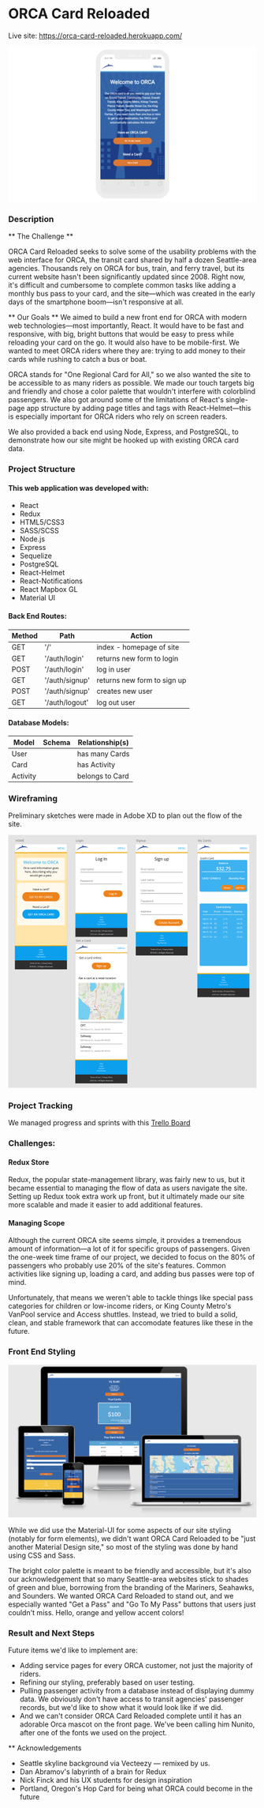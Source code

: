 # ORCA Card Reloaded

Live site: https://orca-card-reloaded.herokuapp.com/

![orca-card-mobile](/client/src/orca-card-mobile.png/?raw=true)

### Description

** The Challenge **

ORCA Card Reloaded seeks to solve some of the usability problems with the web interface for ORCA, the transit card shared by half a dozen Seattle-area agencies. Thousands rely on ORCA for bus, train, and ferry travel, but its current website hasn't been significantly updated since 2008. Right now, it's difficult and cumbersome to complete common tasks like adding a monthly bus pass to your card, and the site—which was created in the early days of the smartphone boom—isn't responsive at all.

** Our Goals ** 
We aimed to build a new front end for ORCA with modern web technologies—most importantly, React. It would have to be fast and responsive, with big, bright buttons that would be easy to press while reloading your card on the go. It would also have to be mobile-first. We wanted to meet ORCA riders where they are: trying to add money to their cards while rushing to catch a bus or boat.

ORCA stands for "One Regional Card for All," so we also wanted the site to be accessible to as many riders as possible. We made our touch targets big and friendly and chose a color palette that wouldn't interfere with colorblind passengers. We also got around some of the limitations of React's single-page app structure by adding page titles and tags with React-Helmet—this is especially important for ORCA riders who rely on screen readers.

We also provided a back end using Node, Express, and PostgreSQL, to demonstrate how our site might be hooked up with existing ORCA card data.

### Project Structure

#### This web application was developed with:
* React
* Redux
* HTML5/CSS3
* SASS/SCSS
* Node.js
* Express
* Sequelize
* PostgreSQL
* React-Helmet
* React-Notifications
* React Mapbox GL
* Material UI


#### Back End Routes:

| Method | Path | Action |
| ------ |------| -------|
| GET | '/' | index - homepage of site |
| GET | '/auth/login' | returns new form to login |
| POST | '/auth/login' | log in user |
| GET | '/auth/signup' | returns new form to sign up |
| POST | '/auth/signup' | creates new user |
| GET | '/auth/logout' | log out user |


#### Database Models:

| Model | Schema | Relationship(s) |
| ----- |--------| ----------------|
| User |  | has many Cards |
| Card |  | has Activity |
| Activity |  | belongs to Card |

### Wireframing

Preliminary sketches were made in Adobe XD to plan out the flow of the site.

![wireframes](/client/src/orca-wireframes.png?raw=true)

### Project Tracking

We managed progress and sprints with this [Trello Board](https://trello.com/b/D28aKHPJ/orca-card)

### Challenges:

#### Redux Store
Redux, the popular state-management library, was fairly new to us, but it became essential to managing the flow of data as users navigate the site. Setting up Redux took extra work up front, but it ultimately made our site more scalable and made it easier to add additional features.

#### Managing Scope
Although the current ORCA site seems simple, it provides a tremendous amount of information—a lot of it for specific groups of passengers. Given the  one-week time frame of our project, we decided to focus on the 80% of passengers who probably use 20% of the site's features. Common activities like signing up, loading a card, and adding bus passes were top of mind. 

Unfortunately, that means we weren't able to tackle things like special pass categories for children or low-income riders, or King County Metro's VanPool service and Access shuttles. Instead, we tried to build a solid, clean, and stable framework that can accomodate features like these in the future.  

### Front End Styling

![responsive-site-image](/client/src/orca-responsive.png/?raw=true)

While we did use the Material-UI for some aspects of our site styling (notably for form elements), we  didn't want ORCA Card Reloaded to be "just another Material Design site," so most of the styling was done by hand using CSS and Sass. 

The bright color palette is meant to be friendly and accessible, but it's also our acknowledgement that so many Seattle-area websites stick to shades of green and blue, borrowing from the branding of the Mariners, Seahawks, and Sounders. We wanted ORCA Card Reloaded to stand out, and we especially wanted "Get a Pass" and "Go To My Pass" buttons that users just couldn't miss. Hello, orange and yellow accent colors!

### Result and Next Steps

Future items we'd like to implement are:

* Adding service pages for every ORCA customer, not just the majority of riders.
* Refining our styling, preferably based on user testing.
* Pulling passenger activity from a database instead of displaying dummy data. We obviously don't have access to transit agencies' passenger records, but we'd like to show what it would look  like if we did.
* And we can't consider ORCA Card Reloaded complete until it has an adorable Orca mascot on the front page. We've been calling him Nunito, after one of the fonts we used on the project.

** Acknowledgements 
* Seattle skyline background via Vecteezy — remixed by us.
* Dan Abramov's labyrinth of a brain for Redux
* Nick Finck and his UX students for design inspiration
* Portland, Oregon's Hop Card for being what ORCA could become in the future

